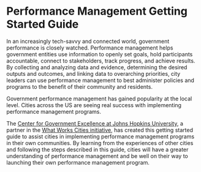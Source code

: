 Performance Management Getting Started Guide
=======

In an increasingly tech-savvy and connected world, government performance is closely watched. Performance management helps government entities use information to openly set goals, hold participants accountable, connect to stakeholders, track progress, and achieve results. By collecting and analyzing data and evidence, determining the desired outputs and outcomes, and linking data to overarching priorities, city leaders can use performance management to best administer policies and programs to the benefit of their community and residents.

Government performance management has gained popularity at the local level. Cities across the US are seeing real success with implementing performance management programs.

The [Center for Government Excellence at Johns Hopkins University](http://centerforgov.org), a partner in the [What Works Cities initiative](http://www.whatworkscities.org), has created this getting started guide to assist cities in implementing performance management programs in their own communities. By learning from the experiences of other cities and following the steps described in this guide, cities will have a greater understanding of performance management and be well on their way to launching their own performance management program.




